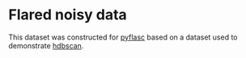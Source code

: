 # Flared noisy data

This dataset was constructed for [pyflasc](https://github.com/vda-lab/pyflasc) based on 
a dataset used to demonstrate [hdbscan](https://github.com/scikit-learn-contrib/hdbscan/blob/master/notebooks/clusterable_data.npy).
